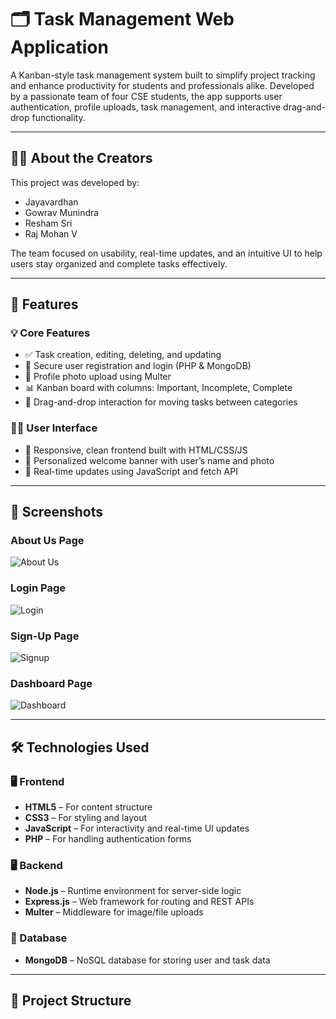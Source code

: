 # 🗂️ Task Management Web Application

A Kanban-style task management system built to simplify project tracking and enhance productivity for students and professionals alike. Developed by a passionate team of four CSE students, the app supports user authentication, profile uploads, task management, and interactive drag-and-drop functionality.

---

## 👨‍💻 About the Creators

This project was developed by:
- Jayavardhan
- Gowrav Munindra
- Resham Sri
- Raj Mohan V

The team focused on usability, real-time updates, and an intuitive UI to help users stay organized and complete tasks effectively.

---

## 🚀 Features

### 💡 Core Features
- ✅ Task creation, editing, deleting, and updating
- 🔐 Secure user registration and login (PHP & MongoDB)
- 📸 Profile photo upload using Multer
- 📊 Kanban board with columns: Important, Incomplete, Complete
- 🔁 Drag-and-drop interaction for moving tasks between categories

### 🧑‍🎨 User Interface
- 📱 Responsive, clean frontend built with HTML/CSS/JS
- 👤 Personalized welcome banner with user’s name and photo
- 🧾 Real-time updates using JavaScript and fetch API

---

## 📸 Screenshots

### About Us Page  
![About Us](screenshots/about-us.png)

### Login Page  
![Login](screenshots/login.png)

### Sign-Up Page  
![Signup](screenshots/signup.png)

### Dashboard Page  
![Dashboard](screenshots/dashboard.png)

---

## 🛠️ Technologies Used

### 🖥️ Frontend
- **HTML5** – For content structure
- **CSS3** – For styling and layout
- **JavaScript** – For interactivity and real-time UI updates
- **PHP** – For handling authentication forms

### 🖥️ Backend
- **Node.js** – Runtime environment for server-side logic
- **Express.js** – Web framework for routing and REST APIs
- **Multer** – Middleware for image/file uploads

### 💽 Database
- **MongoDB** – NoSQL database for storing user and task data

---

## 📂 Project Structure

